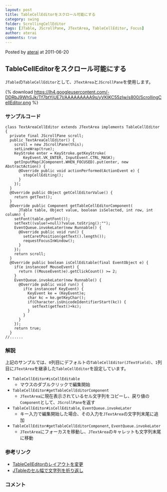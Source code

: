 ```yaml
---
layout: post
title: TableCellEditorをスクロール可能にする
category: swing
folder: ScrollingCellEditor
tags: [JTable, JScrollPane, JTextArea, TableCellEditor, Focus]
author: aterai
comments: true
---
```


Posted by [aterai](http://terai.xrea.jp/aterai.html) at 2011-06-20

## TableCellEditorをスクロール可能にする
`JTable`の`TableCellEditor`として、`JTextArea`と`JScrollPane`を使用します。


{% download https://lh4.googleusercontent.com/-DDRbJ9WhSJk/Tf7btYjUE7I/AAAAAAAAA9s/yVKIKC55zIw/s800/ScrollingCellEditor.png %}

### サンプルコード
<pre class="prettyprint"><code>class TextAreaCellEditor extends JTextArea implements TableCellEditor {
  private final JScrollPane scroll;
  public TextAreaCellEditor() {
    scroll = new JScrollPane(this);
    setLineWrap(true);
    KeyStroke enter = KeyStroke.getKeyStroke(
        KeyEvent.VK_ENTER, InputEvent.CTRL_MASK);
    getInputMap(JComponent.WHEN_FOCUSED).put(enter, new AbstractAction() {
      @Override public void actionPerformed(ActionEvent e) {
        stopCellEditing();
      }
    });
  }
  @Override public Object getCellEditorValue() {
    return getText();
  }
  @Override public Component getTableCellEditorComponent(
      JTable table, Object value, boolean isSelected, int row, int column) {
    setFont(table.getFont());
    setText((value!=null)?value.toString():"");
    EventQueue.invokeLater(new Runnable() {
      @Override public void run() {
        setCaretPosition(getText().length());
        requestFocusInWindow();
      }
    });
    return scroll;
  }
  @Override public boolean isCellEditable(final EventObject e) {
    if(e instanceof MouseEvent) {
      return ((MouseEvent)e).getClickCount() &gt;= 2;
    }
    EventQueue.invokeLater(new Runnable() {
      @Override public void run() {
        if(e instanceof KeyEvent) {
          KeyEvent ke = (KeyEvent)e;
          char kc = ke.getKeyChar();
          if(Character.isUnicodeIdentifierStart(kc)) {
            setText(getText()+kc);
          }
        }
      }
    });
    return true;
  }
//......
</code></pre>

### 解説
上記のサンプルでは、`0`列目にデフォルトの`TableCellEditor(JTextField)`、`1`列目に`JTextArea`を継承した`TableCellEditor`を設定しています。

- `TableCellEditor#isCellEditable`
    - マウスのダブルクリックで編集開始
- `TableCellEditor#getTableCellEditorComponent`
    - `JTextArea`に現在表示されているセル文字列をコピーし、戻り値の`Component`として、`JScrollPane`を返す
- `TableCellEditor#isCellEditable`, `EventQueue.invokeLater`
    - キー入力で編集開始した場合、その入力を`JTextArea`の文字列末尾に追加
- `TableCellEditor#getTableCellEditorComponent`, `EventQueue.invokeLater`
    - `JTextArea`にフォーカスを移動し、`JTextArea`のキャレットも文字列末尾に移動

<!-- dummy comment line for breaking list -->

### 参考リンク
- [TableCellEditorのレイアウトを変更](http://terai.xrea.jp/Swing/CellEditorLayout.html)
- [JTableのセル幅で文字列を折り返し](http://terai.xrea.jp/Swing/TableCellRenderer.html)

<!-- dummy comment line for breaking list -->

### コメント
